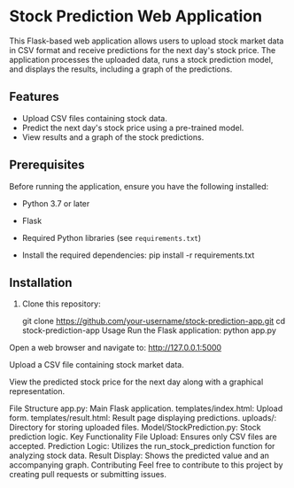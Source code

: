 # Stock Prediction Web Application

This Flask-based web application allows users to upload stock market data in CSV format and receive predictions for the next day's stock price. The application processes the uploaded data, runs a stock prediction model, and displays the results, including a graph of the predictions.

## Features
- Upload CSV files containing stock data.
- Predict the next day's stock price using a pre-trained model.
- View results and a graph of the stock predictions.

## Prerequisites
Before running the application, ensure you have the following installed:
- Python 3.7 or later
- Flask
- Required Python libraries (see `requirements.txt`)

- Install the required dependencies:
pip install -r requirements.txt

## Installation
1. Clone this repository:
   
   git clone https://github.com/your-username/stock-prediction-app.git
   cd stock-prediction-app
Usage
Run the Flask application:
python app.py

Open a web browser and navigate to:
http://127.0.0.1:5000

Upload a CSV file containing stock market data.

View the predicted stock price for the next day along with a graphical representation.

File Structure
app.py: Main Flask application.
templates/index.html: Upload form.
templates/result.html: Result page displaying predictions.
uploads/: Directory for storing uploaded files.
Model/StockPrediction.py: Stock prediction logic.
Key Functionality
File Upload: Ensures only CSV files are accepted.
Prediction Logic: Utilizes the run_stock_prediction function for analyzing stock data.
Result Display: Shows the predicted value and an accompanying graph.
Contributing
Feel free to contribute to this project by creating pull requests or submitting issues.
